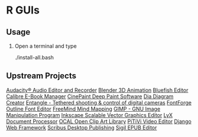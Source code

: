 # R GUIs

## Usage

1. Open a terminal and type

	./install-all.bash

## Upstream Projects
[Audacity® Audio Editor and Recorder](http://audacity.sourceforge.net/)
[Blender 3D Animation](http://www.blender.org)
[Bluefish Editor](http://bluefish.openoffice.nl/index.html)
[Calibre E-Book Manager](http://calibre-ebook.com/)
[CinePaint Deep Paint Software](http://www.cinepaint.org)
[Dia Diagram Creator](https://live.gnome.org/Dia)
[Entangle - Tethered shooting & control of digital cameras](http://entangle-photo.org/)
[FontForge Outline Font Editor](http://sourceforge.net/projects/fontforge/)
[FreeMind Mind Mapping](http://freemind.sourceforge.net/wiki/index.php/Main_Page)
[GIMP - GNU Image Manipulation Program](http://www.gimp.org/)
[Inkscape Scalable Vector Graphics Editor](http://inkscape.org/)
[LyX Document Processor](http://www.lyx.org/)
[OCAL Open Clip Art Library](https://openclipart.org/)
[PiTiVi Video Editor](http://www.pitivi.org/)
[Django Web Framework](https://www.djangoproject.com/)
[Scribus Desktop Publishing](http://scribus.net/canvas/Scribus)
[Sigil EPUB Editor](https://code.google.com/p/sigil/)
